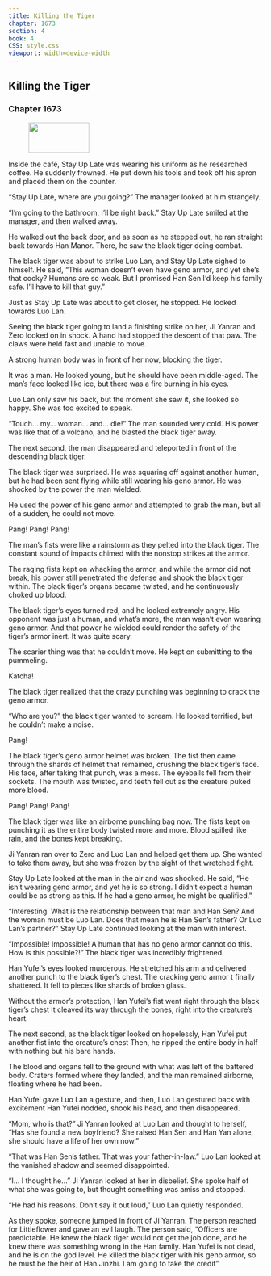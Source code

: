 ```yaml
---
title: Killing the Tiger
chapter: 1673
section: 4
book: 4
CSS: style.css
viewport: width=device-width
---
```


## Killing the Tiger

### Chapter 1673

<figure>
	<img src="../Images/gem.gif" alt="" id="gem" width="120" height="60" />
</figure>

Inside the cafe, Stay Up Late was wearing his uniform as he researched coffee. He suddenly frowned. He put down his tools and took off his apron and placed them on the counter.

“Stay Up Late, where are you going?” The manager looked at him strangely.

“I’m going to the bathroom, I’ll be right back.” Stay Up Late smiled at the manager, and then walked away.

He walked out the back door, and as soon as he stepped out, he ran straight back towards Han Manor. There, he saw the black tiger doing combat.

The black tiger was about to strike Luo Lan, and Stay Up Late sighed to himself. He said, “This woman doesn’t even have geno armor, and yet she’s that cocky? Humans are so weak. But I promised Han Sen I’d keep his family safe. I’ll have to kill that guy.”

Just as Stay Up Late was about to get closer, he stopped. He looked towards Luo Lan.

Seeing the black tiger going to land a finishing strike on her, Ji Yanran and Zero looked on in shock. A hand had stopped the descent of that paw. The claws were held fast and unable to move.

A strong human body was in front of her now, blocking the tiger.

It was a man. He looked young, but he should have been middle-aged. The man’s face looked like ice, but there was a fire burning in his eyes.

Luo Lan only saw his back, but the moment she saw it, she looked so happy. She was too excited to speak.

“Touch… my… woman… and… die!” The man sounded very cold. His power was like that of a volcano, and he blasted the black tiger away.

The next second, the man disappeared and teleported in front of the descending black tiger.

The black tiger was surprised. He was squaring off against another human, but he had been sent flying while still wearing his geno armor. He was shocked by the power the man wielded.

He used the power of his geno armor and attempted to grab the man, but all of a sudden, he could not move.

Pang! Pang! Pang!

The man’s fists were like a rainstorm as they pelted into the black tiger. The constant sound of impacts chimed with the nonstop strikes at the armor.

The raging fists kept on whacking the armor, and while the armor did not break, his power still penetrated the defense and shook the black tiger within. The black tiger’s organs became twisted, and he continuously choked up blood.

The black tiger’s eyes turned red, and he looked extremely angry. His opponent was just a human, and what’s more, the man wasn’t even wearing geno armor. And that power he wielded could render the safety of the tiger’s armor inert. It was quite scary.

The scarier thing was that he couldn’t move. He kept on submitting to the pummeling.

Katcha!

The black tiger realized that the crazy punching was beginning to crack the geno armor.

“Who are you?” the black tiger wanted to scream. He looked terrified, but he couldn’t make a noise.

Pang!

The black tiger’s geno armor helmet was broken. The fist then came through the shards of helmet that remained, crushing the black tiger’s face. His face, after taking that punch, was a mess. The eyeballs fell from their sockets. The mouth was twisted, and teeth fell out as the creature puked more blood.

Pang! Pang! Pang!

The black tiger was like an airborne punching bag now. The fists kept on punching it as the entire body twisted more and more. Blood spilled like rain, and the bones kept breaking.

Ji Yanran ran over to Zero and Luo Lan and helped get them up. She wanted to take them away, but she was frozen by the sight of that wretched fight.

Stay Up Late looked at the man in the air and was shocked. He said, “He isn’t wearing geno armor, and yet he is so strong. I didn’t expect a human could be as strong as this. If he had a geno armor, he might be qualified.”

“Interesting. What is the relationship between that man and Han Sen? And the woman must be Luo Lan. Does that mean he is Han Sen’s father? Or Luo Lan’s partner?” Stay Up Late continued looking at the man with interest.

“Impossible! Impossible! A human that has no geno armor cannot do this. How is this possible?!” The black tiger was incredibly frightened.

Han Yufei’s eyes looked murderous. He stretched his arm and delivered another punch to the black tiger’s chest. The cracking geno armor t finally shattered. It fell to pieces like shards of broken glass.

Without the armor’s protection, Han Yufei’s fist went right through the black tiger’s chest It cleaved its way through the bones, right into the creature’s heart.

The next second, as the black tiger looked on hopelessly, Han Yufei put another fist into the creature’s chest Then, he ripped the entire body in half with nothing but his bare hands.

The blood and organs fell to the ground with what was left of the battered body. Craters formed where they landed, and the man remained airborne, floating where he had been.

Han Yufei gave Luo Lan a gesture, and then, Luo Lan gestured back with excitement Han Yufei nodded, shook his head, and then disappeared.

“Mom, who is that?” Ji Yanran looked at Luo Lan and thought to herself, “Has she found a new boyfriend? She raised Han Sen and Han Yan alone, she should have a life of her own now.”

“That was Han Sen’s father. That was your father-in-law.” Luo Lan looked at the vanished shadow and seemed disappointed.

“I… I thought he…” Ji Yanran looked at her in disbelief. She spoke half of what she was going to, but thought something was amiss and stopped.

“He had his reasons. Don’t say it out loud,” Luo Lan quietly responded.

As they spoke, someone jumped in front of Ji Yanran. The person reached for Littleflower and gave an evil laugh. The person said, “Officers are predictable. He knew the black tiger would not get the job done, and he knew there was something wrong in the Han family. Han Yufei is not dead, and he is on the god level. He killed the black tiger with his geno armor, so he must be the heir of Han Jinzhi. I am going to take the credit”